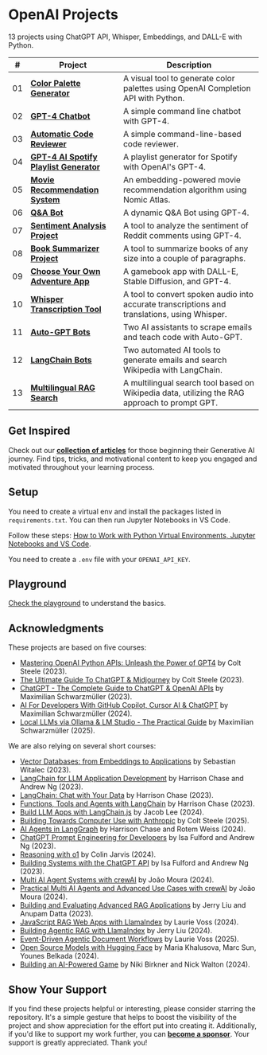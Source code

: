 # OpenAI Projects

13 projects using ChatGPT API, Whisper, Embeddings, and DALL-E with Python.

| #   | Project                                                                           | Description                                                                                   |
| --- | --------------------------------------------------------------------------------- | --------------------------------------------------------------------------------------------- |
| 01  | [**Color Palette Generator**](01-color-palette-generator)                         | A visual tool to generate color palettes using OpenAI Completion API with Python.             |
| 02  | [**GPT-4 Chatbot**](02-gpt-4-chatbot)                                             | A simple command line chatbot with GPT-4.                                                     |
| 03  | [**Automatic Code Reviewer**](03-automatic-code-reviewer)                         | A simple command-line-based code reviewer.                                                    |
| 04  | [**GPT-4 AI Spotify Playlist Generator**](04-gpt-4-ai-spotify-playlist-generator) | A playlist generator for Spotify with OpenAI's GPT-4.                                         |
| 05  | [**Movie Recommendation System**](05-movie-recommendation-system)                 | An embedding-powered movie recommendation algorithm using Nomic Atlas.                        |
| 06  | [**Q&A Bot**](06-qa-bot)                                                          | A dynamic Q&A Bot using GPT-4.                                                                |
| 07  | [**Sentiment Analysis Project**](07-sentiment-analysis-project)                   | A tool to analyze the sentiment of Reddit comments using GPT-4.                               |
| 08  | [**Book Summarizer Project**](08-book-summarizer-project)                         | A tool to summarize books of any size into a couple of paragraphs.                            |
| 09  | [**Choose Your Own Adventure App**](09-choose-your-own-adventure)                 | A gamebook app with DALL-E, Stable Diffusion, and GPT-4.                                      |
| 10  | [**Whisper Transcription Tool**](10-whisper-transcription-tool)                   | A tool to convert spoken audio into accurate transcriptions and translations, using Whisper.  |
| 11  | [**Auto-GPT Bots**](11-auto-gpt-bots)                                             | Two AI assistants to scrape emails and teach code with Auto-GPT.                              |
| 12  | [**LangChain Bots**](12-langchain-bots)                                           | Two automated AI tools to generate emails and search Wikipedia with LangChain.                |
| 13  | [**Multilingual RAG Search**](13-multilingual-rag-search)                         | A multilingual search tool based on Wikipedia data, utilizing the RAG approach to prompt GPT. |

## Get Inspired

Check out our [**collection of articles**](https://www.onbusinessplan.com/) for those beginning their Generative AI journey. Find tips, tricks, and motivational content to keep you engaged and motivated throughout your learning process.

## Setup

You need to create a virtual env and install the packages listed in `requirements.txt`. You can then run Jupyter Notebooks in VS Code.

Follow these steps: [How to Work with Python Virtual Environments, Jupyter Notebooks and VS Code](https://python.plainenglish.io/how-to-work-with-python-virtual-environments-jupyter-notebooks-and-vs-code-536fac3d93a1).

You need to create a `.env` file with your `OPENAI_API_KEY`.

## Playground

[Check the playground](00-playground/) to understand the basics.

## Acknowledgments

These projects are based on five courses:

- [Mastering OpenAI Python APIs: Unleash the Power of GPT4](https://www.udemy.com/course/mastering-openai/) by Colt Steele (2023).
- [The Ultimate Guide To ChatGPT & Midjourney](https://www.udemy.com/course/the-ultimate-guide-to-chatgpt-midjourney-prompt-engineering-openai-gpt/) by Colt Steele (2023).
- [ChatGPT - The Complete Guide to ChatGPT & OpenAI APIs](https://www.udemy.com/course/chatgpt-bard-bing-complete-guide-to-chatgpt-openai-apis/) by Maximilian Schwarzmüller (2023).
- [AI For Developers With GitHub Copilot, Cursor AI & ChatGPT](https://www.udemy.com/course/ai-for-developers-with-github-copilot-cursor-ai-chatgpt/) by Maximilian Schwarzmüller (2024).
- [Local LLMs via Ollama & LM Studio - The Practical Guide](https://www.udemy.com/course/running-open-llms-locally-practical-guide/) by Maximilian Schwarzmüller (2025).

We are also relying on several short courses:

- [Vector Databases: from Embeddings to Applications](https://www.deeplearning.ai/short-courses/vector-databases-embeddings-applications/) by Sebastian Witalec (2023).
- [LangChain for LLM Application Development](https://www.deeplearning.ai/short-courses/langchain-for-llm-application-development/) by Harrison Chase and Andrew Ng (2023).
- [LangChain: Chat with Your Data](https://www.deeplearning.ai/short-courses/langchain-chat-with-your-data/) by Harrison Chase (2023).
- [Functions, Tools and Agents with LangChain](https://www.deeplearning.ai/short-courses/functions-tools-agents-langchain/) by Harrison Chase (2023).
- [Build LLM Apps with LangChain.js](https://www.deeplearning.ai/short-courses/build-llm-apps-with-langchain-js/) by Jacob Lee (2024).
- [Building Towards Computer Use with Anthropic](https://www.deeplearning.ai/short-courses/building-towards-computer-use-with-anthropic/) by Colt Steele (2025).
- [AI Agents in LangGraph](https://www.deeplearning.ai/short-courses/ai-agents-in-langgraph/) by Harrison Chase and Rotem Weiss (2024).
- [ChatGPT Prompt Engineering for Developers](https://www.deeplearning.ai/short-courses/chatgpt-prompt-engineering-for-developers/) by Isa Fulford and Andrew Ng (2023).
- [Reasoning with o1](https://www.deeplearning.ai/short-courses/reasoning-with-o1/) by Colin Jarvis (2024).
- [Building Systems with the ChatGPT API](https://www.deeplearning.ai/short-courses/building-systems-with-chatgpt/) by Isa Fulford and Andrew Ng (2023).
- [Multi AI Agent Systems with crewAI](https://www.deeplearning.ai/short-courses/multi-ai-agent-systems-with-crewai/) by João Moura (2024).
- [Practical Multi AI Agents and Advanced Use Cases with crewAI](https://www.deeplearning.ai/short-courses/practical-multi-ai-agents-and-advanced-use-cases-with-crewai/) by João Moura (2024).
- [Building and Evaluating Advanced RAG Applications](https://www.deeplearning.ai/short-courses/building-evaluating-advanced-rag/) by Jerry Liu and Anupam Datta (2023).
- [JavaScript RAG Web Apps with LlamaIndex](https://www.deeplearning.ai/short-courses/javascript-rag-web-apps-with-llamaindex/) by Laurie Voss (2024).
- [Building Agentic RAG with LlamaIndex](https://www.deeplearning.ai/short-courses/building-agentic-rag-with-llamaindex/) by Jerry Liu (2024).
- [Event-Driven Agentic Document Workflows](https://www.deeplearning.ai/short-courses/event-driven-agentic-document-workflows/) by Laurie Voss (2025).
- [Open Source Models with Hugging Face](https://www.deeplearning.ai/short-courses/open-source-models-hugging-face/) by Maria Khalusova, Marc Sun, Younes Belkada (2024).
- [Building an AI-Powered Game](https://www.deeplearning.ai/short-courses/open-source-models-hugging-face/) by Niki Birkner and Nick Walton (2024).

## Show Your Support

If you find these projects helpful or interesting, please consider starring the repository. It's a simple gesture that helps to boost the visibility of the project and show appreciation for the effort put into creating it. Additionally, if you'd like to support my work further, you can [**become a sponsor**](https://github.com/sponsors/solygambas). Your support is greatly appreciated. Thank you!
